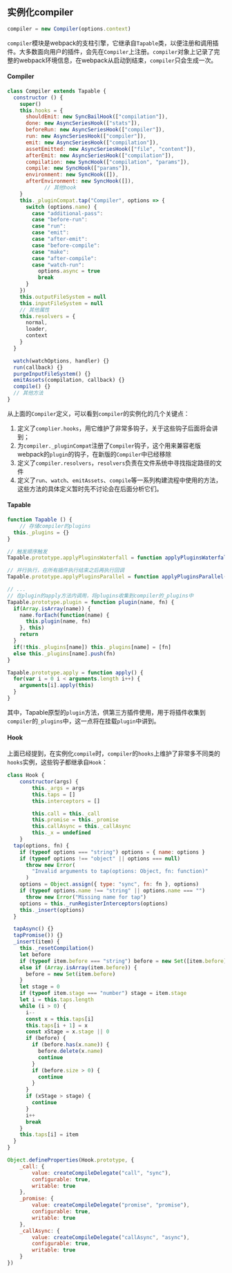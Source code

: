 ## 实例化compiler
```js
compiler = new Compiler(options.context)
```

`compiler`模块是webpack的支柱引擎，它继承自`Tapable`类，以便注册和调用插件。大多数面向用户的插件，会先在`Compiler`上注册。`compiler`对象上记录了完整的webpack环境信息，在webpack从启动到结束，`compiler`只会生成一次。

#### Compiler
```js
class Compiler extends Tapable {
  constructor () {
    super()
    this.hooks = {
      shouldEmit: new SyncBailHook(["compilation"]),
      done: new AsyncSeriesHook(["stats"]),
      beforeRun: new AsyncSeriesHook(["compiler"]),
      run: new AsyncSeriesHook(["compiler"]),
      emit: new AsyncSeriesHook(["compilation"]),
      assetEmitted: new AsyncSeriesHook(["file", "content"]),
      afterEmit: new AsyncSeriesHook(["compilation"]),
      compilation: new SyncHook(["compilation", "params"]),
      compile: new SyncHook(["params"]),
      environment: new SyncHook([]),
      afterEnvironment: new SyncHook([]),
			// 其他hook
    }
    this._pluginCompat.tap("Compiler", options => {
      switch (options.name) {
        case "additional-pass":
        case "before-run":
        case "run":
        case "emit":
        case "after-emit":
        case "before-compile":
        case "make":
        case "after-compile":
        case "watch-run":
          options.async = true
          break
      }
    })
    this.outputFileSystem = null
    this.inputFileSystem = null
    // 其他属性
    this.resolvers = {
      normal,
      loader,
      context
    }
  }

  watch(watchOptions, handler) {}
  run(callback) {}
  purgeInputFileSystem() {}
  emitAssets(compilation, callback) {}
  compile() {}
  // 其他方法
}
```

从上面的`Compiler`定义，可以看到`compiler`的实例化的几个关键点：
1. 定义了`complier.hooks`，用它维护了非常多钩子，关于这些钩子后面将会讲到；
2. 为`compiler._pluginCompat`注册了`Compiler`钩子，这个用来兼容老版webpack的`plugin`的钩子，在新版的`Compiler`中已经移除
3. 定义了`compiler.resolvers`，`resolvers`负责在文件系统中寻找指定路径的文件
4. 定义了`run`、`watch`、`emitAssets`、`compile`等一系列构建流程中使用的方法，这些方法的具体定义暂时先不讨论会在后面分析它们。


#### Tapable
```js
function Tapable () {
	// 存储compiler的plugins
  this._plugins = {}
}

// 触发顺序触发
Tapable.prototype.applyPluginsWaterfall = function applyPluginsWaterfall(name, init) {}

// 并行执行，在所有插件执行结束之后再执行回调
Tapable.prototype.applyPluginsParallel = function applyPluginsParallel(name) {}

// ...
// 在plugin的apply方法内调用，将plugins收集到compiler的_plugins中
Tapable.prototype.plugin = function plugin(name, fn) {
  if(Array.isArray(name)) {
    name.forEach(function(name) {
      this.plugin(name, fn)
    }, this)
    return
  }
  if(!this._plugins[name]) this._plugins[name] = [fn]
  else this._plugins[name].push(fn)
}

Tapable.prototype.apply = function apply() {
  for(var i = 0 i < arguments.length i++) {
    arguments[i].apply(this)
  }
}
```

其中，Tapable原型的`plugin`方法，供第三方插件使用，用于将插件收集到`compiler`的`_plugins`中，这一点将在挂载`plugin`中讲到。

#### Hook
上面已经提到，在实例化`compile`时，`compiler`的`hooks`上维护了非常多不同类的`hooks`实例，这些钩子都继承自`Hook`：
```js
class Hook {
	constructor(args) {
		this._args = args
		this.taps = []
		this.interceptors = []

		this.call = this._call
		this.promise = this._promise
		this.callAsync = this._callAsync
		this._x = undefined
	}
  tap(options, fn) {
    if (typeof options === "string") options = { name: options }
    if (typeof options !== "object" || options === null)
      throw new Error(
        "Invalid arguments to tap(options: Object, fn: function)"
      )
    options = Object.assign({ type: "sync", fn: fn }, options)
    if (typeof options.name !== "string" || options.name === "")
      throw new Error("Missing name for tap")
    options = this._runRegisterInterceptors(options)
    this._insert(options)
  }

  tapAsync() {}
  tapPromise()) {}
  _insert(item) {
    this._resetCompilation()
    let before
    if (typeof item.before === "string") before = new Set([item.before])
    else if (Array.isArray(item.before)) {
      before = new Set(item.before)
    }
    let stage = 0
    if (typeof item.stage === "number") stage = item.stage
    let i = this.taps.length
    while (i > 0) {
      i--
      const x = this.taps[i]
      this.taps[i + 1] = x
      const xStage = x.stage || 0
      if (before) {
        if (before.has(x.name)) {
          before.delete(x.name)
          continue
        }
        if (before.size > 0) {
          continue
        }
      }
      if (xStage > stage) {
        continue
      }
      i++
      break
    }
    this.taps[i] = item
  }
}

Object.defineProperties(Hook.prototype, {
	_call: {
		value: createCompileDelegate("call", "sync"),
		configurable: true,
		writable: true
	},
	_promise: {
		value: createCompileDelegate("promise", "promise"),
		configurable: true,
		writable: true
	},
	_callAsync: {
		value: createCompileDelegate("callAsync", "async"),
		configurable: true,
		writable: true
	}
})
```
